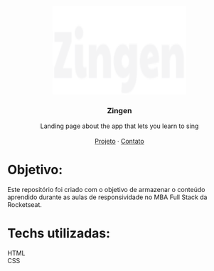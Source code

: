 <p align="center">
  <a href="https://nicolycunha.github.io/zingen/">
    <img src="./assets/logo.svg" alt="Logo" width="300" height="200">
  </a>

  <h3 align="center">Zingen</h3>

  <p align="center">
    Landing page about the app that lets you learn to sing
       <br />
    <br />
    <a href="https://nicolycunha.github.io/zingen/">Projeto</a>
    ·
    <a href="https://www.linkedin.com/in/nicoly-oliveira-da-cunha/">Contato</a>
  </p>
</p>

# Objetivo:
Este repositório foi criado com o objetivo de armazenar o conteúdo aprendido durante as aulas de responsividade no MBA Full Stack da Rocketseat.

# Techs utilizadas: 
HTML<br>
CSS
